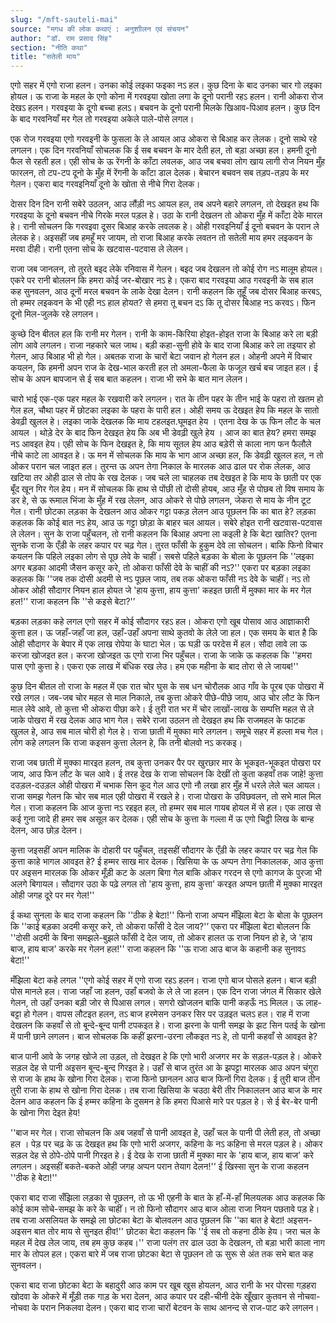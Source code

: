 ```yaml
---
slug: "/mft-sauteli-mai"
source: "मगध की लोक कथाएं : अनुशाीलन एवं संचयन"
author: "डॉ. राम प्रसाद सिंह"
section: "नीति कथा"
title: "सतेली माय"
---
```

एगो सहर में एगो राजा हलन। उनका कोई लइका फइका नऽ हल। कुछ दिना के बाद उनका चार गो लइका होयल। ऊ राजा के महल के एगो कोना में गरवइया खोता लगा के दूनो परानी रहऽ हलन। रानी ओकरा रोज देखऽ हलन। गरवइया के दूगो बच्चा हलऽ। बचवन के दूनो परानी मिलके खिआव-पिआव हलन। कुछ दिन के बाद गरवनियाँ मर गेल तो गरवइया अकेले पाले-पोसे लगल। 

एक रोज गरवइया एगो गरवइनी के फुसला के ले आयल आउ ओकरा से बिआह कर लेलक। दूनो साथे रहे लगलन। एक दिन गरवनियाँ सोचलक कि ई सब बचवन के मार देती हल, तो बड़ा अच्छा हल। हमनी दूनो फैल से रहती हल। एही सोच के ऊ रेंगनी के काँटा लवलक, आउ जब बचवा लोग खाय लागी रोज नियन मुँह फारलन, तो टप-टप दूनो के मुँह में रेंगनी के काँटा डाल देलक। बेचारन बचवन सब तड़प-तड़प के मर गेलन। एकरा बाद गरवइनियाँ दूनो के खोता से नीचे गिरा देलक। 

दाेसर दिन दिन रानी सबेरे उठलन, आउ लौंड़ी नऽ आयल हल, तब अपने बहारे लगलन, तो देखइत हथ कि गरवइया के दूनो बचवन नीचे गिरके मरल पड़ल हे। उठा के रानी देखलन तो ओकरा मुँह में काँटा देके मारल हे। रानी सोचलन कि गरवइवा दूसर बिआह करके लवलक हे। ओही गरवइनियाँ ई दूनो बचवन के परान ले लेलक हे। अइसहीं जब हमहूँ मर जायम, तो राजा बिआह करके लवतन तो सतेली माय हमर लइकवन के मरवा दीही। रानी एतना सोच के खटवास-पटवास ले लेलन। 

राजा जब जानलन, तो तुरते बइद लेके रनिवास में गेलन। बइद जब देखलन तो कोई रोग नऽ मालूम होयल। एकरे पर रानी बोललन कि हमरा कोई जर-बोखार नऽ हे। एकरा बाद गरवइया आउ गरवइनी के सब हाल कह सुनवलन, आउ दूनों मरल बचवन के लाके देखा देलन। रानी कहलन कि तूहूँ जब दोसर बिआह करबऽ, तो हम्मर लइकवन के भी एही नऽ हाल होयत? से हमरा तू बचन दऽ कि तू दोसर बिआह नऽ करवऽ। फिन दूनो मिल-जुलके रहे लगलन। 

कुच्छे दिन बीतल हल कि रानी मर गेलन। रानी के काम-किरिया होइत-होइत राजा के बिआह करे ला बड़ी लोग आवे लगलन। राजा नहकारे चल जाथ। बड़ी कहा-सुनी होवे के बाद राजा बिआह करे ला तइयार हो गेलन, आउ बिआह भी हो गेल। अबतक राजा के चारों बेटा जवान हो गेलन हल। ओहनी अपने में विचार कयलन, कि हमनी अपन राज के देख-भाल करती हल तो अमला-फैला के फजूल खर्च बच जाइत हल। ई सोच के अपन बापजान से ई सब बात कहलन। राजा भी सभे के बात मान लेलन। 

चारो भाई एक-एक पहर महल के रखवारी करे लगलन। रात के तीन पहर के तीन भाई के पहरा तो खतम हो गेल हल, चौथा पहर में छोटका लइका के पहरा के पारी हल। ओही समय ऊ देखइत हेय कि महल के सातो डेवढ़ी खुलल हे। लइका जाके देखलक कि माय टहलइत.घूमइत हेय । एतना देख के ऊ फिन लौट के चल आयल । थोड़े देर के बाद फिन देखइत हेय कि अब भी डेवढ़ी खुले हेय । आज का बात हेय?  हमरा समझ नऽ आवइत हेय। एही सोच के फिन देखइत हे, कि माय सूतल हेय आउ बड़ेरी से काला नाग फन फैलौले नीचे काटे ला आवइत हे। ऊ मन में सोचलक कि माय के भाग आज अच्छा हल, कि डेवढ़ी खुलल हल, न तो ओकर परान चल जाइत हल। तुरन्त ऊ अपन तेगा निकाल के मारलक आउ ढाल पर रोक लेलक, आउ खटिया तर ओही ढाल से तोप के रख देलक। जब चले ला चाहलक तब देखइत हे कि माय के छाती पर एक बूँद खून गिर गेल हेय। मन में सोचलक कि हाथ से पोंछी तो दोसी होयब, आउ मुँह से पोछब तो विष समाय के डर हे, से ऊ रूमाल भिंजा के मुँह में रख लेलन, आउ ओकरे से पोछे लगलन, जेकरा से माय के नीन टूट गेल। रानी छोटका लड़का के देखलन आउ ओकर गट्टा पकड़ लेलन आउ पूछलन कि का बात हे? लड़का कहलक कि कोई बात नऽ हेय, आउ ऊ गट्टा छोड़ा के बाहर चल आयल।
सबेरे होइत रानी खटवास-पटवास ले लेलन। सुन के राजा पहुँचलन, तो रानी कहलन कि बिआह अपना ला कइली हे कि बेटा खातिर? एतना सुनके राजा के एँड़ी के लहर कपार पर चढ़ गेल। तुरत फाँसी के हुकुम देवे ला सोचलन। बाकि फिनो विचार कयलन कि पहिले लइका लोग से पूछ लेवे के चाहीं। सबसे पहिले बड़का के बोला के पूछलन कि '’लइका अगर बड़का आदमी जैसन कसूर करे, तो ओकरा फाँसी देवे के चाहीं की नऽ?'' एकरा पर बड़का लइका कहलक कि ''जब तक दोसी अदमी से नऽ पूछल जाय, तब तक ओकरा फाँसी नऽ देवे के चाहीं। नऽ तो ओकर ओही सौदागर नियन हाल होयत जे 'हाय कुत्ता, हाय कुत्ता' कहइत छाती में मुक्का मार के मर गेल हल!'' राजा कहलन कि ''से कइसे बेटा?'’ 

बड़का लड़का कहे लगल एगो सहर में कोई सौदागर रहऽ हल। ओकरा एगो खूब पोसाव आउ आज्ञाकारी कुत्ता हल। ऊ जहाँ-जहाँ जा हल, उहाँ-उहाँ अपना साथे कुतवो के लेले जा हल। एक समय के बात है कि ओही सौदागर के बेपार में एक लाख रोपेया के घाटा भेल। ऊ घड़ी ऊ परदेस में हल। सौदा लावे ला ऊ करजा खोजइत हल। करजा खोजइत ऊ एगो राजा भिर पहुँचल। राजा के जाके ऊ कहलक कि ''हमरा पास एगो कुत्ता हे। एकरा एक लाख में बंधिक रख लेउ। हम एक महीना के बाद तोरा से ले जायब!'' 

कुछ दिन बीतल तो राजा के महल में एक रात चोर घुस के सब धन चोरौलक आउ गाँव के पूरब एक पोखरा में रखे लगल। जब-जब चोर महल से माल निकाले, तब कुत्ता ओकरे पीछे-पीछे जाय, आउ चोर लौट के फिन माल लेवे आवे, तो कुत्ता भी ओकरा पीछा करे। ई तुरी रात भर में चोर लाखों-लाख के सम्पत्ति महल से ले जाके पोखरा में रख देलक आउ भाग गेल। सबेरे राजा उठलन तो देखइत हथ कि राजमहल के फाटक खुलल हे, आउ सब माल चोरी हो गेल हे। राजा छाती में मुक्का मारे लगलन। समूचे सहर में हल्ला मच गेल। लोग कहे लगलन कि राजा कइसन कुत्ता लेलन हे, कि तनी बोलवो नऽ करकइ। 

राजा जब छाती में मुक्का मारइत हलन, तब कुत्ता उनकर पैर पर खुरछार मार के भूकइत-भूकइत पोखरा पर जाय, आउ फिन लौट के चल आवे। ई तरह देख के राजा सोचलन कि देखीं तो कुता कहवाँ तक जाहे! कुत्ता दउड़ल-दउड़ल ओही पोखरा में चभाक सिन कूद गेल आउ एगो नौ लखा हार मुँह में धरले लेले चल आयल। राजा समझ गेलन कि चोर सब माल एही पोखरा में रखले हे। राजा पोखरा के उविछवलन, तो सभे माल मिल गेल। राजा कहलन कि आज कुत्ता नऽ रहइत हल, तो हम्मर सब माल गायब होयल में से हल। एक लाख से कई गुना जादे ही हमर सब असूल कर देलक। एही सोच के कुत्ता के गल्ला में ऊ एगो चिट्ठी लिख के बान्ह देलन, आउ छोड़ देलन। 

कुत्ता जइसहीं अपन मालिक के दोहारी पर पहुँचल, तइसहीं सौदागर के एँड़ी के लहर कपार पर चढ़ गेल कि कुत्ता काहे भागल आवइत हे? ई हम्मर साख मार देलक। खिसिया के ऊ अप्पन तेगा निकाललक, आउ कुत्ता पर अइसन मारलक कि ओकर मूँड़ी कट के अलग बिगा गेल बाकि ओकर गरदन से एगो कागज के पुरजा भी अलगे बिगायल। सौदागर उठा के पढ़े लगल तो 'हाय कुत्ता, हाय कुत्ता' करइत अप्पन छाती में मुक्का मारइत ओही जगह दूरे पर मर गेल!'' 

ई कथा सुनला के बाद राजा कहलन कि ''ठीक हे बेटा!'' फिनो राजा अप्पन मँझिला बेटा के बोला के पूछलन कि ''काई बड़का अदमी कसूर करे, तो ओकरा फाँसी दे देल जाय?'’ एकरा पर मँझिला बेटा बोललन कि ''दोसी अदमी के बिना समझले-बुझले फाँसी दे देल जाय, तो ओकर हालत ऊ राजा नियन हो हे, जे 'हाय बाज, हाय बाज' करके मर गेलन हल!'' राजा कहलन कि ''ऊ राजा आउ बाज के कहानी कह सुनावऽ बेटा!'' 

मँझिला बेटा कहे लगल ''एगो कोई सहर में एगो राजा रहऽ हलन। राजा एगो बाज पोसले हलन। बाज बड़ी पोस मानले हल। राजा जहाँ जा हलन, उहाँ बजवो के ले ले जा हलन। एक दिन राजा जंगल में सिकार खेले गेलन, तो उहाँ उनका बड़ी जोर से पिआस लगल। सगरो खोजलन बाकि पानी कहऊँ नऽ मिलल। ऊ लाह-बट्टा हो गेलन। वापस लौटइत हलन, तऽ बाज हरमेसन उनकर सिर पर उड़इत चलऽ हल। राह में राजा देखलन कि कहवाँ से तो बून्दे-बून्द पानी टपकइत हे। राजा झरना के पानी समझ के झट सिन पतई के खोना में पानी छाने लगलन। बाज सोचलक कि कहीं झरना-उरना लौकइत नऽ हे, तो पानी कहवाँ से आवइत हे? 

बाज पानी आवे के जगह खोजे ला उड़ल, तो देखइत हे कि एगो भारी अजगर मर के सड़ल-पड़ल हे। ओकरे सड़ल देह से पानी अइसन बून्द-बून्द गिरइत हे। उहाँ से बाज तुरंत आ के झपट्टा मारलक आउ अपन चंगुरा से राजा के हाथ के खोना गिरा देलक। राजा फिनो छानलन आउ बाज फिनों गिरा देलक। ई तुरी बाज तीन तुरी राजा के हाथ से खोना गिरा देलक। तब राजा खिसिया के चउठा बेरी तीर निकाललन आउ बाज के मार देलन आउ कहलन कि ई हम्मर कहिना के दुसमन हे कि हमरा पिआसे मारे पर पड़ल हे। से ई बेर-बेर पानी के खोना गिरा देइत हेय!
 
''बाज मर गेल। राजा सोचलन कि अब जहवाँ से पानी आवइत हे, उहाँ चल के पानी पी लेती हल, तो अच्छा हल । पेड़ पर चढ़ के ऊ देखइत हथ कि एगो भारी अजगर, कहिना के नऽ कहिना से मरल पड़ल हे। ओकर सड़ल देह से ठोपे-ठोपे पानी गिरइत हे। ई देख के राजा छाती में मुक्का मार के 'हाय बाज, हाय बाज' करे लगलन। अइसहीं बकते-बकते ओही जगह अप्पन परान तेयाग देलन!'' ई खिस्सा सुन के राजा कहलन ''ठीक हे बेटा!''
 
एकरा बाद राजा सँझिला लड़का से पूछलन, तो ऊ भी एहनी के बात के हाँ-में-हाँ मिलयलक आउ कहलक कि कोई काम सोचे-समझ के करे के चाहीं। न तो फिनो सौदागर आउ बाज ओला राजा नियन पछतावे पड़ हे। तब राजा असलियत के समझे ला छोटका बेटा के बोलवलन आउ पूछलन कि ''का बात हे बेटा! अइसन-अइसन बात तोर माय से सुनइत हीव!'' छोटका बेटा कहलन कि ''ई सब तो कहना ठीके हेय। जरा चल के महल में देख लेल जाय, तब हम कुछ कहब।'' राजा पलंग तर ढाल उठा के देखलन, तो बड़ा भारी काला नाग मार के तोपल हल। एकरा बारे में जब राजा छोटका बेटा से पूछलन तो ऊ सुरू से अंत तक सभे बात कह सुनवलन।
 
एकरा बाद राजा छोटका बेटा के बहादुरी आउ काम पर खूब खुस होयलन, आउ रानी के भर पोरसा गड़हरा खोदवा के ओकरे में मूँड़ी तक गाड़ के भरा देलन, आउ कपार पर दही-चीनी देके खूँखार कुतवन से नोचवा-नोचवा के परान निकलवा देलन। एकरा बाद राजा चारों बेटवन के साथ आनन्द से राज-पाट करे लगलन। 